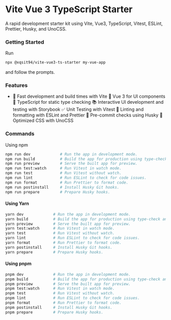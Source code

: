 # Vite Vue 3 TypeScript Starter

A rapid development starter kit using Vite, Vue3, TypeScript, Vitest, ESLint, Prettier, Husky, and UnoCSS.

### Getting Started

Run

```bash
npx @xqsit94/vite-vue3-ts-starter my-vue-app
```

and follow the prompts.

### Features

- 🚀 Fast development and build times with Vite
🖖 Vue 3 for UI components
🦋 TypeScript for static type checking
📚 Interactive UI development and testing with Storybook
✅ Unit Testing with Vitest
🧹 Linting and formatting with ESLint and Prettier
🐶 Pre-commit checks using Husky
🎨 Optimized CSS with UnoCSS

### Commands

Using npm

```bash
npm run dev             # Run the app in development mode.
npm run build           # Build the app for production using type-check and build-only.
npm run preview         # Serve the built app for preview.
npm run test:watch      # Run Vitest in watch mode.
npm run test            # Run Vitest without watch.
npm run lint            # Run ESLint to check for code issues.
npm run format          # Run Prettier to format code.
npm run postinstall     # Install Husky Git hooks.
npm run prepare         # Prepare Husky hooks.
```

#### Using Yarn

```bash
yarn dev             # Run the app in development mode.
yarn build           # Build the app for production using type-check and build-only.
yarn preview         # Serve the built app for preview.
yarn test:watch      # Run Vitest in watch mode.
yarn test            # Run Vitest without watch.
yarn lint            # Run ESLint to check for code issues.
yarn format          # Run Prettier to format code.
yarn postinstall     # Install Husky Git hooks.
yarn prepare         # Prepare Husky hooks.
```

#### Using pnpm

```bash
pnpm dev             # Run the app in development mode.
pnpm build           # Build the app for production using type-check and build-only.
pnpm preview         # Serve the built app for preview.
pnpm test:watch      # Run Vitest in watch mode.
pnpm test            # Run Vitest without watch.
pnpm lint            # Run ESLint to check for code issues.
pnpm format          # Run Prettier to format code.
pnpm postinstall     # Install Husky Git hooks.
pnpm prepare         # Prepare Husky hooks.
```
